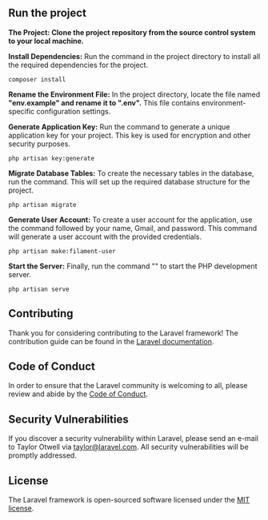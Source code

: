##  Run the project

**The Project: Clone the project repository from the source control system to your local machine.**

**Install Dependencies:** Run the command in the project directory to install all the required dependencies for the project.
 ```installComposer
 composer install
 ``` 

**Rename the Environment File:** In the project directory, locate the file named **"env.example" and rename it to ".env".** This file contains environment-specific configuration settings.

**Generate Application Key:** Run the command  to generate a unique application key for your project. This key is used for encryption and other security purposes.
```
php artisan key:generate
```

**Migrate Database Tables:** To create the necessary tables in the database, run the command. This will set up the required database structure for the project.
```
php artisan migrate
```

**Generate User Account:** To create a user account for the application, use the command  followed by your name, Gmail, and password. This command will generate a user account with the provided credentials.
```
php artisan make:filament-user
```


**Start the Server:** Finally, run the command "" to start the PHP development server. 
```
php artisan serve
```

## Contributing

Thank you for considering contributing to the Laravel framework! The contribution guide can be found in the [Laravel documentation](https://laravel.com/docs/contributions).

## Code of Conduct

In order to ensure that the Laravel community is welcoming to all, please review and abide by the [Code of Conduct](https://laravel.com/docs/contributions#code-of-conduct).

## Security Vulnerabilities

If you discover a security vulnerability within Laravel, please send an e-mail to Taylor Otwell via [taylor@laravel.com](mailto:taylor@laravel.com). All security vulnerabilities will be promptly addressed.

## License

The Laravel framework is open-sourced software licensed under the [MIT license](https://opensource.org/licenses/MIT).

